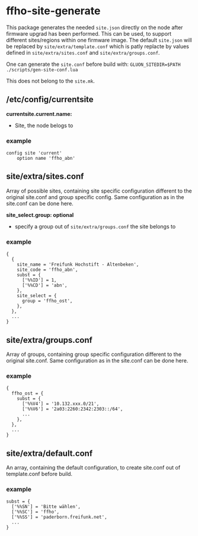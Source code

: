 ffho-site-generate
==================

This package generates the needed `site.json` directly on the node after firmware
upgrad has been performed. This can be used, to support different sites/regions
within one firmware image. The default `site.json` will be replaced by
`site/extra/template.conf` which is patly replacte by values defined in
`site/extra/sites.conf` and `site/extra/groups.conf`.

One can generate the `site.conf` before build with: `GLUON_SITEDIR=$PATH ./scripts/gen-site-conf.lua`

This does not belong to the `site.mk`.

/etc/config/currentsite
-----------------------

**currentsite.current.name:**
- Site, the node belogs to

### example
```
config site 'current'
	option name 'ffho_abn'
```

site/extra/sites.conf
---------------------

Array of possible sites, containing site specific configuration different to the
original site.conf and group specific config. Same configuration as in the site.conf
can be done here.

**site_select.group: optional**
- specify a group out of `site/extra/groups.conf` the site belongs to

### example
```
{
  {
    site_name = 'Freifunk Hochstift - Altenbeken',
    site_code = 'ffho_abn',
    subst = {
      ['%%ID'] = 1,
      ['%%CD'] = 'abn',
    },
    site_select = {
      group = 'ffho_ost',
    },
  },
  ...
}
```

site/extra/groups.conf
----------------------

Array of groups, containing group specific configuration different to the original
site.conf. Same configuration as in the site.conf can be done here.

### example
```
{
  ffho_ost = {
    subst = {
      ['%%V4'] = '10.132.xxx.0/21',
      ['%%V6'] = '2a03:2260:2342:2303::/64',
      ...
    },
  },
  ...
}
```

site/extra/default.conf
-----------------------

An array, containing the default configuration, to create site.conf out of template.conf before build.

### example
```
subst = {
  ['%%SN'] = 'Bitte wählen',
  ['%%SC'] = 'ffho',
  ['%%SS'] = 'paderborn.freifunk.net',
  ...
}
```
